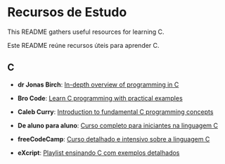 # Recursos de Estudo

This README gathers useful resources for learning C.

Este README reúne recursos úteis para aprender C.

## C

- **dr Jonas Birch**: [In-depth overview of programming in C](https://www.youtube.com/watch?v=ve2l3yK37Jo&t=8710s&ab_channel=drJonasBirch)
- **Bro Code**: [Learn C programming with practical examples](https://www.youtube.com/watch?v=87SH2Cn0s9A&ab_channel=BroCode)

- **Caleb Curry**: [Introduction to fundamental C programming concepts](https://www.youtube.com/watch?v=Bz4MxDeEM6k&ab_channel=CalebCurry)
- **De aluno para aluno**: [Curso completo para iniciantes na linguagem C](https://www.youtube.com/watch?v=VnH7OVFj_pA&list=PLa75BYTPDNKZWYypgOFEsX3H2Mg-SzuLW&ab_channel=Dealunoparaaluno)
- **freeCodeCamp**: [Curso detalhado e intensivo sobre a linguagem C](https://www.youtube.com/watch?v=KJgsSFOSQv0&t=1s&ab_channel=freeCodeCamp.org)
- **eXcript**: [Playlist ensinando C com exemplos detalhados](https://www.youtube.com/watch?v=FH7YrE0RjWE&list=PLesCEcYj003SwVdufCQM5FIbrOd0GG1M4&ab_channel=eXcript)
